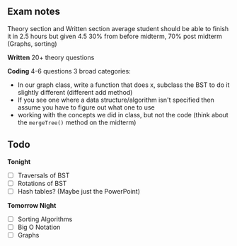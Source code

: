 ## Exam notes
Theory section and Written section average student should be able to finish it in 2.5 hours but given 4.5
30% from before midterm, 70% post midterm (Graphs, sorting)

**Written**
20+ theory questions

**Coding** 
4-6 questions 3 broad categories:
- In our graph class, write a function that does x, subclass the BST to do it slightly different (different add method) 
- If you see one where a data structure/algorithm isn't specified then assume you have to figure out what one to use 
- working with the concepts we did in class, but not the code (think about the `mergeTree()` method on the midterm)

## Todo

**Tonight**
- [ ] Traversals of BST
- [ ] Rotations of BST
- [ ] Hash tables? (Maybe just the PowerPoint)

**Tomorrow Night**
- [ ] Sorting Algorithms
- [ ] Big O Notation
- [ ] Graphs
